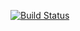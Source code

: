 [![Build Status](https://travis-ci.org/UFR27/M1_FRAMEWORK_EJB.svg?branch=jse)](https://travis-ci.org/UFR27/M1_FRAMEWORK_EJB)
